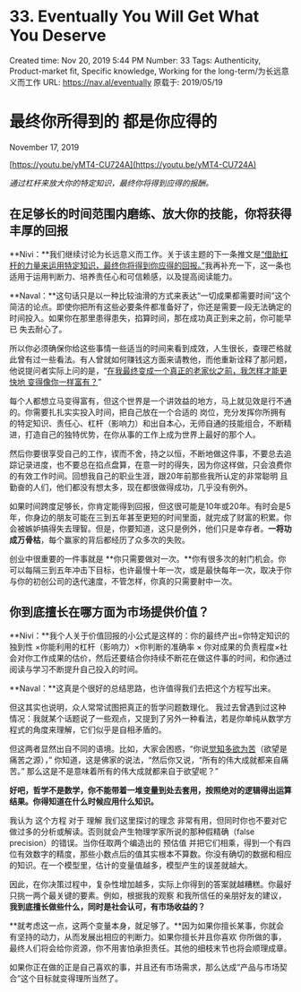 # 33. Eventually You Will Get What You Deserve

Created time: Nov 20, 2019 5:44 PM
Number: 33
Tags: Authenticity, Product-market fit, Specific knowledge, Working for the long-term/为长远意义而工作
URL: https://nav.al/eventually
原载于: 2019/05/19

# **最终你所得到的 都是你应得的**

November 17, 2019

[https://youtu.be/yMT4-CU724A](https://youtu.be/yMT4-CU724A)

*通过杠杆来放大你的特定知识，最终你将得到应得的报酬。*

## **在足够长的时间范围内磨练、放大你的技能，你将获得丰厚的回报**

**Nivi：**我们继续讨论为长远意义而工作。关于该主题的下一条推文是[“借助杠杆的力量来运用特定知识，最终你将得到你应得的回报。”](https://twitter.com/naval/status/1002103360646823936)我再补充一下，这一条也适用于运用判断力、培养责任心和可信赖感，以及提高阅读能力。

**Naval：**这句话只是以一种比较油滑的方式来表达“一切成果都需要时间”这个简洁的论点。即使你把所有这些必要条件都准备好了，你还是需要一段无法确定的时间投入。如果你在那里患得患失，掐算时间，那在成功真正到来之前，你可能早已 失去耐心了。

所以你必须确保你给这些事情一些适当的时间来看到成效，人生很长，查理芒格就此曾有过一些看法。有人曾就如何赚钱这方面来请教他，而他重新诠释了那问题，他说提问者实际上问的是，“[在我最终变成一个真正的老家伙之前，我怎样才能更快地 变得像你一样富有？](https://www.azquotes.com/quote/922567)”

每个人都想立马变得富有，但这个世界是一个讲效益的地方，马上就见效是行不通的。你需要扎扎实实投入时间，把自己放在一个合适的 岗位，充分发挥你所拥有的特定知识、责任心、杠杆（影响力）和出自本心，无师自通的技能组合，不断精进，打造自己的独特优势，在你从事的工作上成为世界上最好的那个人。

然后你要很享受自己的工作，锲而不舍，持之以恒，不断地做这件事，不要总去追踪记录进度，也不要总在掐点盘算，在意一时的得失，因为你这样做，只会浪费你的有效工作时间。回想我自己的职业生涯，跟20年前那些我所认定的非常聪明 且勤奋的人们，他们都没有想太多，现在都很做得成功，几乎没有例外。

如果时间跨度足够长，你肯定能得到回报，但这很可能是10年或20年。有时会是5年，你身边的朋友可能在三到五年甚至更短的时间里面，就完成了财富的积累。你会被嫉妒搞得失去理智。但是，你要知道，这只是例外，他们只是幸存者。**一将功成万骨枯**，每个赢家的背后都经历了众多次的失败。

创业中很重要的一件事就是 **你只需要做对一次。**你有很多次的射门机会。你可以每隔三到五年冲击下目标，也许最慢十年一次，或是最快每年一次，取决于你与你的初创公司的迭代速度，不管怎样，你真的只需要射中一次。

## **你到底擅长在哪方面为市场提供价值？**

**Nivi：**我个人关于价值回报的小公式是这样的：你的最终产出=你特定知识的独到性 ×你能利用的杠杆（影响力）×你判断的准确率 × 你对成果的负责程度×社会对你工作成果的估价，然后还要结合你持续不断花在做这件事的时间，和你通过阅读与学习不断提升自己投入的时间。

**Naval：**这真是个很好的总结思路，也许值得我们去把这个方程写出来。

但这其实也说明，众人常常试图把真正的哲学问题数理化。 我过去曾遇到过这种情况：我就某个话题说了一些观点，又提到了另外一种看法，若是你单纯从数学方程式的角度来理解，它们似乎是自相矛盾的。

但这两者显然出自不同的语境。比如，大家会困惑，“你说[觉知多欲为苦](https://www.google.com/search?q=desire+is+suffering&rlz=1C1CHBF_enUS795US795&oq=Desire+is+suffering&aqs=chrome.0.0j69i59l2j0l3.1077j0j7&sourceid=chrome&ie=UTF-8)（欲望是痛苦之源），” 你知道，这是佛家的说法，“然后你又说，“所有的伟大成就都来自痛苦。” 那么这是不是意味着所有的伟大成就都来自于欲望呢？”

**好吧，哲学不是数学，你不能带着一堆变量到处去套用，按照绝对的逻辑得出运算结果。你得知道在什么时候应用什么知识。**

我认为 这个方程 对于 理解 我们这里探讨的理念 非常有用，但同时你也不要对它做过多的分析或解读。否则就会产生物理学家所说的那种假精确（false precision）的错误。当你任取两个编造出的 预估值 并把它们相乘，得到一个有四位有效数字的精度，那些小数点后的值其实根本不算数。你没有确切的数据和相应的知识。在一个模型里，估计的变量值越多，模型产生的误差就越大。

因此，在你决策过程中，复杂性增加越多，实际上你得到的答案就越糟糕。你最好只挑一两个最关键的要素。例如，根据我的观察 和我所信任的亲朋好友的建议，**我到底擅长做些什么，同时是社会认可，有市场收益的？**

**就考虑这一点，这两个变量本身，就足够了。**因为如果你擅长某事，你就会有坚持的动力，从而发展出相应的判断力。如果你擅长并且你喜欢 你所做的事，最终人们将会给你资源，你不用害怕承担责任。其他的细枝末节也将会顺理成章。

如果你正在做的正是自己喜欢的​​事，并且还有市场需求，那么达成“产品与市场契合”这个目标就变得理所当然了。